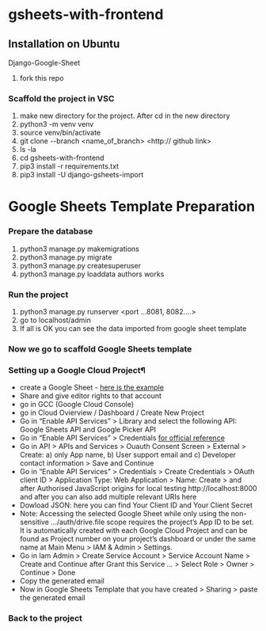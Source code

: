 # gsheets-with-frontend
## Installation on Ubuntu 

Django-Google-Sheet

1) fork this repo

### Scaffold the project in VSC

1) make new directory for the project. After cd in the new directory
2) python3 -m venv venv
3) source venv/bin/activate
4) git clone --branch <name_of_branch> <http:// github link>
5) ls -la
6) cd gsheets-with-frontend
7) pip3 install -r requirements.txt
8) pip3 install -U django-gsheets-import

# Google Sheets Template Preparation

### Prepare the database
1) python3 manage.py makemigrations
2) python3 manage.py migrate
3) python3 manage.py createsuperuser
4) python3 manage.py loaddata authors works

### Run the project
1) python3 manage.py runserver <port ...8081, 8082....>
2) go to localhost/admin 
3) If all is OK you can see the data imported from google sheet template

### Now we go to scaffold Google Sheets template
### Setting up a Google Cloud Project¶
- create a Google Sheet - [here is the example](https://docs.google.com/spreadsheets/d/1Ujp2H4wwlBRKeAhc3yGEIcoRne9DLNtVm6Cu6-_Dg3Y/edit#gid=0)
- Share and give editor rights to that account
- go in GCC (Google Cloud Console)
- go in Cloud Ovierview / Dashboard / Create New Project
- Go in “Enable API Services” > Library and select the following API: Google Sheets API and Google Picker API
- Go in “Enable API Services” > Credentials [for official reference](https://cloud.google.com/service-usage/docs/enabled-service?hl=it#default)
- Go in API > APIs and Services > Ouauth Consent Screen > External > Create: a) only App name, b) User support email and c) Developer contact information > Save and Continue
- Go in “Enable API Services” > Credentials > Create Credentials > OAuth client ID > Application Type: Web Application > Name: <App-Google-Sheets-Django > Create > and after Authorised JavaScript origins for local testing http://localhost:8000 and after you can also add multiple relevant URIs here
- Dowload JSON: here you can find Your Client ID and Your Client Secret
- Note: Accessing the selected Google Sheet while only using the non-sensitive .../auth/drive.file scope requires the project’s App ID to be set. It is automatically created with each Google Cloud Project and can be found as Project number on your project’s dashboard or under the same name at Main Menu > IAM & Admin > Settings.
- Go in Iam Admin > Create Service Account > Service Account Name > Create and Continue after Grant this Service ... > Select Role > Owner > Continue > Done
- Copy the generated email
- Now in Google Sheets Template that you have created > Sharing > paste the generated email
 
### Back to the project








